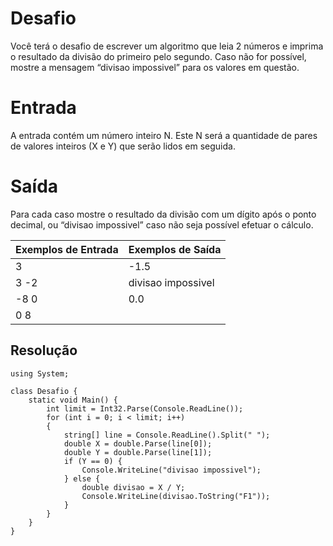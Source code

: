 # Desafio
Você terá o desafio de escrever um algoritmo que leia 2 números e imprima o resultado da divisão do primeiro pelo segundo. Caso não for possível, mostre a mensagem “divisao impossivel” para os valores em questão.

# Entrada
A entrada contém um número inteiro N. Este N será a quantidade de pares de valores inteiros (X e Y) que serão lidos em seguida.

# Saída
Para cada caso mostre o resultado da divisão com um dígito após o ponto decimal, ou “divisao impossivel” caso não seja possível efetuar o cálculo.

| Exemplos de Entrada | Exemplos de Saída |
| ------------------- | ------------------|
|3|-1.5|
|3 -2|divisao impossivel|
|-8 0|0.0|
|0 8||

## Resolução 

```CSharp
using System;

class Desafio {
    static void Main() {
        int limit = Int32.Parse(Console.ReadLine());
        for (int i = 0; i < limit; i++) 
        {
            string[] line = Console.ReadLine().Split(" ");
            double X = double.Parse(line[0]);
            double Y = double.Parse(line[1]);
            if (Y == 0) {
                Console.WriteLine("divisao impossivel");
            } else {
                double divisao = X / Y;
                Console.WriteLine(divisao.ToString("F1"));
            }
        }
    }
}


